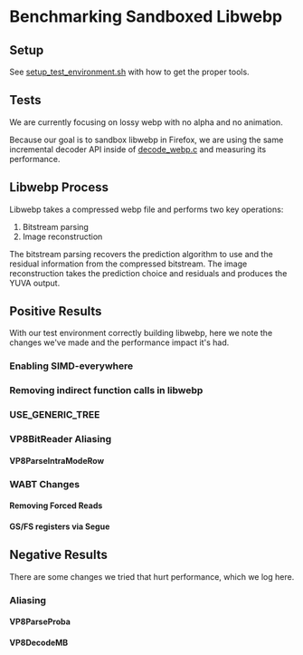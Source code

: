 # Benchmarking Sandboxed Libwebp

## Setup
See [setup_test_environment.sh](./setup_test_environment.sh) with how to get the proper tools.


## Tests

We are currently focusing on lossy webp with no alpha and no animation. 

Because our goal is to sandbox libwebp in Firefox, we are using the same incremental decoder API inside of [decode_webp.c](./decode_webp.c) and measuring its performance.

## Libwebp Process

Libwebp takes a compressed webp file and performs two key operations:

1. Bitstream parsing
2. Image reconstruction

The bitstream parsing recovers the prediction algorithm to use and the residual information from the compressed bitstream. The image reconstruction takes the prediction choice and residuals and produces the YUVA output. 



## Positive Results

With our test environment correctly building libwebp, here we note the changes we've made and the performance impact it's had.


### Enabling SIMD-everywhere

### Removing indirect function calls in libwebp

### USE_GENERIC_TREE

### VP8BitReader Aliasing

#### VP8ParseIntraModeRow

### WABT Changes

#### Removing Forced Reads

#### GS/FS registers via Segue


## Negative Results

There are some changes we tried that hurt performance, which we log here.

### Aliasing

#### VP8ParseProba

#### VP8DecodeMB


